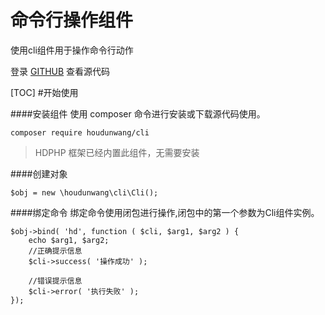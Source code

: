 # 命令行操作组件

使用cli组件用于操作命令行动作

登录 [GITHUB](https://github.com/houdunwang/cli)  查看源代码

[TOC]
#开始使用

####安装组件
使用 composer 命令进行安装或下载源代码使用。

```
composer require houdunwang/cli
```
> HDPHP 框架已经内置此组件，无需要安装

####创建对象
```
$obj = new \houdunwang\cli\Cli();
```

####绑定命令
绑定命令使用闭包进行操作,闭包中的第一个参数为Cli组件实例。
```
$obj->bind( 'hd', function ( $cli, $arg1, $arg2 ) {
	echo $arg1, $arg2;
	//正确提示信息
	$cli->success( '操作成功' );
	
	//错误提示信息
    $cli->error( '执行失败' );
});
```
